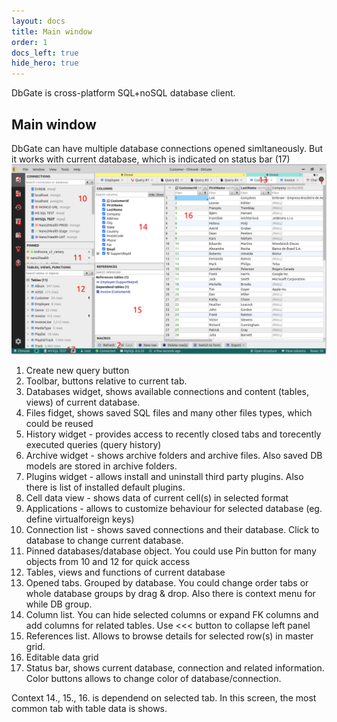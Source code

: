 ```yaml
---
layout: docs
title: Main window
order: 1
docs_left: true
hide_hero: true
---
```


DbGate is cross-platform SQL+noSQL database client.


## Main window
DbGate can have multiple database connections opened simltaneously. But it works with current database, which is indicated on status bar (17)
<img src='/assets/docs/main.png' />

1. Create new query button
2. Toolbar, buttons relative to current tab.
3. Databases widget, shows available connections and content (tables, views) of current database.
4. Files fidget, shows saved SQL files and many other files types, which could be reused
5. History widget - provides access to recently closed tabs and torecently executed queries (query history)
6. Archive widget - shows archive folders and archive files. Also saved DB models are stored in archive folders.
7. Plugins widget - allows install and uninstall third party plugins. Also there is list of installed default plugins.
8. Cell data view - shows data of current cell(s) in selected format
9. Applications - allows to customize behaviour for selected database (eg. define virtualforeign keys)
10. Connection list - shows saved connections and their database. Click to database to change current database.
11. Pinned databases/database object. You could use Pin button for many objects from 10 and 12 for quick access
12. Tables, views and functions of current database
13. Opened tabs. Grouped by database. You could change order tabs or whole database groups by drag & drop. Also there is context menu for while DB group.
14. Column list. You can hide selected columns or expand FK columns and add columns for related tables. Use <<< button to collapse left panel
15. References list. Allows to browse details for selected row(s) in master grid. 
16. Editable data grid
17. Status bar, shows current database, connection and related information. Color buttons allows to change color of database/connection.

Context 14., 15., 16. is dependend on selected tab. In this screen, the most common tab with table data is shows.
